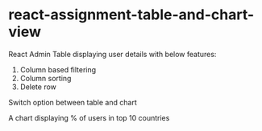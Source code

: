 # react-assignment-table-and-chart-view

React Admin Table displaying user details with below features:

1) Column based filtering
2) Column sorting
3) Delete row

Switch option between table and chart

A chart displaying % of users in top 10 countries
